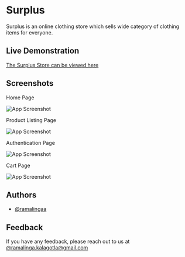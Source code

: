 
# Surplus 

Surplus is an online clothing store which sells wide category of clothing items for everyone. 

## Live Demonstration


[The Surplus Store can be viewed here](https://ragaui.netlify.app/getting_started/intro.html)


## Screenshots
Home Page

![App Screenshot](https://i.ibb.co/bFStTPQ/screencapture-surplus-store-netlify-app-2022-02-18-09-54-31.png)

Product Listing Page

![App Screenshot](https://i.ibb.co/0KKrR3H/screencapture-surplus-store-netlify-app-product-page-product-2022-02-18-10-08-05.png)

Authentication Page

![App Screenshot](https://i.ibb.co/f4fqpgy/screencapture-surplus-store-netlify-app-login-page-login-2022-02-18-10-09-32.png)

Cart Page

![App Screenshot](https://i.ibb.co/pZrn184/screencapture-surplus-store-netlify-app-cart-page-cart-2022-02-18-10-11-52.png)


## Authors

- [@ramalingaa](https://github.com/ramalingaa)
## Feedback

If you have any feedback, please reach out to us at [@ramalinga.kalagotla@gmail.com](ramalinga.kalagotla@gmail.com)
